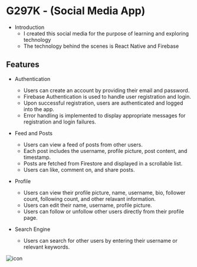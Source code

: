 # G297K - (Social Media App)

* Introduction
  - I created this social media for the purpose of learning and exploring technology
  - The technology behind the scenes is React Native and Firebase

## Features
* Authentication
  - Users can create an account by providing their email and password.
  - Firebase Authentication is used to handle user registration and login.
  - Upon successful registration, users are authenticated and logged into the app.
  - Error handling is implemented to display appropriate messages for registration and login failures.

* Feed and Posts
  - Users can view a feed of posts from other users.
  - Each post includes the username, profile picture, post content, and timestamp.
  - Posts are fetched from Firestore and displayed in a scrollable list.
  - Users can like, comment on, and share posts.

* Profile
  - Users can view their profile picture, name, username, bio, follower count, following count, and other relavant information.
  - Users can edit their name, username, profile picture.
  - Users can follow or unfollow other users directly from their profile page.

* Search Engine
  - Users can search for other users by entering their username or relevant keywords.

![icon](https://github.com/Agung1606/G297K/assets/107747646/6bf41bca-be61-4acd-88f7-caee5c3fff60)
